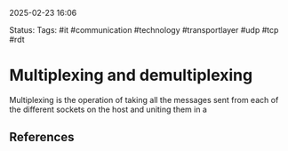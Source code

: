 2025-02-23 16:06

Status:
Tags: #it #communication #technology #transportlayer #udp #tcp #rdt 

# Multiplexing and demultiplexing

Multiplexing is the operation of taking all the messages sent from each of the different sockets on the host and uniting them in a 




## References